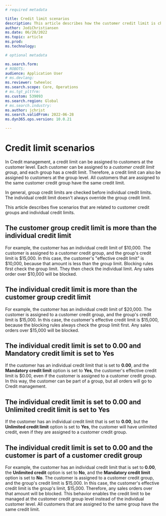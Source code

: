 ```yaml
---
# required metadata

title: Credit limit scenarios
description: This article describes how the customer credit limit is checked when the customer belongs to a customer credit limit group.
author: JodiChristiansen
ms.date: 06/28/2022
ms.topic: article
ms.prod: 
ms.technology: 

# optional metadata

ms.search.form:  
# ROBOTS: 
audience: Application User
# ms.devlang: 
ms.reviewer: twheeloc
ms.search.scope: Core, Operations
# ms.tgt_pltfrm: 
ms.custom: 539093
ms.search.region: Global
# ms.search.industry: 
ms.author: jchrist
ms.search.validFrom: 2022-06-28
ms.dyn365.ops.version: 10.0.21

---
```

# Credit limit scenarios

In Credit management, a credit limit can be assigned to customers at the customer level. Each customer can be assigned to a *customer credit limit group*, and each group has a credit limit. Therefore, a credit limit can also be assigned to customers at the group level. All customers that are assigned to the same customer credit group have the same credit limit.

In general, group credit limits are checked before individual credit limits. The individual credit limit doesn't always override the group credit limit.

This article describes five scenarios that are related to customer credit groups and individual credit limits.

## The customer group credit limit is more than the individual credit limit

For example, the customer has an individual credit limit of $10,000. The customer is assigned to a customer credit group, and the group's credit limit is $15,000. In this case, the customer's "effective credit limit" is $10,000, because that amount is less than the group limit. Blocking rules first check the group limit. They then check the individual limit. Any sales order over $10,000 will be blocked.

## The individual credit limit is more than the customer group credit limit

For example, the customer has an individual credit limit of $20,000. The customer is assigned to a customer credit group, and the group's credit limit is $15,000. In this case, the customer's effective credit limit is $15,000, because the blocking rules always check the group limit first. Any sales orders over $15,000 will be blocked.

## The individual credit limit is set to 0.00 and Mandatory credit limit is set to Yes

If the customer has an individual credit limit that is set to **0.00**, and the **Mandatory credit limit** option is set to **Yes**, the customer's effective credit limit is $0.00, even if the customer is assigned to a customer credit group. In this way, the customer can be part of a group, but all orders will go to Credit management.

## The individual credit limit is set to 0.00 and Unlimited credit limit is set to Yes

If the customer has an individual credit limit that is set to **0.00**, but the **Unlimited credit limit** option is set to **Yes**, the customer will have unlimited credit, even if they are assigned to a customer credit group.

## The individual credit limit is set to 0.00 and the customer is part of a customer credit group

For example, the customer has an individual credit limit that is set to **0.00**, the **Unlimited credit** option is set to **No**, and the **Mandatory credit limit** option is set to **No**. The customer is assigned to a customer credit group, and the group's credit limit is $15,000. In this case, the customer's effective credit limit is the group's limit, $15,000. Therefore, any sales orders over that amount will be blocked. This behavior enables the credit limit to be managed at the customer credit group level instead of the individual customer level. All customers that are assigned to the same group have the same credit limit.
